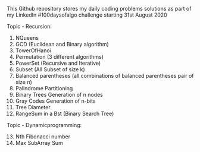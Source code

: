 This Github repository stores my daily coding problems solutions as part of my LinkedIn #100daysofalgo challenge starting 31st August 2020

Topic - Recursion:
1. NQueens
2. GCD (Euclidean and Binary algorithm)
3. TowerOfHanoi
4. Permutation (3 different algorithms)
5. PowerSet (Recursive and Iterative)
6. Subset (All Subset of size k)
7. Balanced parentheses (all combinations of balanced parentheses pair of size n)
8. Palindrome Partitioning
9. Binary Trees Generation of n nodes
10. Gray Codes Generation of n-bits
11. Tree Diameter
12. RangeSum in a Bst (Binary Search Tree)

Topic - Dynamicprogramming:

13. Nth Fibonacci number
14. Max SubArray Sum